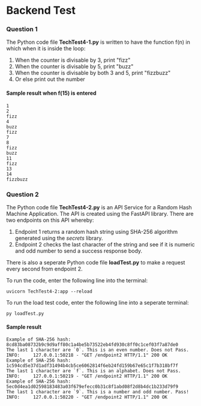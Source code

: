 # Backend Test

### Question 1
The Python code file **TechTest4-1.py** is written to have the function f(n) in which when it is inside the loop:
1. When the counter is divisable by 3, print "fizz"
2. When the counter is divisable by 5, print "buzz"
3. When the counter is divisable by both 3 and 5, print "fizzbuzz"
4. Or else print out the number

#### Sample result when f(15) is entered
```
1
2
fizz
4
buzz
fizz
7
8
fizz
buzz
11
fizz
13
14
fizzbuzz
```

### Question 2
The Python code file **TechTest4-2.py** is an API Service for a Random Hash Machine Application. The API is created using the FastAPI library.
There are two endpoints on this API whereby:
1. Endpoint 1 returns a random hash string using SHA-256 algorithm generated using the *secrets* library.
2. Endpoint 2 checks the last character of the string and see if it is numeric and odd number to send a success response body.

There is also a seperate Python code file **loadTest.py** to make a request every second from endpoint 2.

To run the code, enter the following line into the terminal:
```
uvicorn TechTest4-2:app --reload
```

To run the load test code, enter the following line into a seperate terminal:
```
py loadTest.py
```

#### Sample result
```
Example of SHA-256 hash: 
8cd83ba08732b9c9d9aff80c1a4be5b73522eb4fd930c8ff0c1cef03f7a87de0
The last 1 character are `0`. This is an even number. Does not Pass.
INFO:     127.0.0.1:50218 - "GET /endpoint2 HTTP/1.1" 200 OK
Example of SHA-256 hash: 
1c594cd5e37d1adf31494b4cb5ce6062814f6eb24fd159b67e65c1f7b318bf7f
The last 1 character are `f`. This is an alphabet. Does not Pass.
INFO:     127.0.0.1:50219 - "GET /endpoint2 HTTP/1.1" 200 OK
Example of SHA-256 hash: 
5ec0d4ea1d02598183483a03f679efecc0b31c8f1abd08f2d8b4dc1b233d79f9
The last 1 character are `9`. This is a number and odd number. Pass!
INFO:     127.0.0.1:50220 - "GET /endpoint2 HTTP/1.1" 200 OK
```
